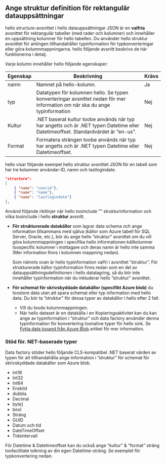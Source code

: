 ## <a name="specifying-structure-definition-for-rectangular-datasets"></a>Ange struktur definition för rektangulär datauppsättningar
hello structure-avsnittet i hello datauppsättningar JSON är en **valfria** avsnittet för rektangulär tabeller (med rader och kolumner) och innehåller en uppsättning kolumner för hello tabellen. Du använder hello struktur avsnittet för antingen tillhandahåller typinformation för typkonverteringar eller göra kolumnmappningarna. hello följande avsnitt beskrivs de här funktionerna i detalj. 

Varje kolumn innehåller hello följande egenskaper:

| Egenskap | Beskrivning | Krävs |
| --- | --- | --- |
| namn |Namnet på hello-kolumn. |Ja |
| typ |Datatypen för kolumnen hello. Se typen konverteringar avsnittet nedan för mer information om när ska du ange typinformation |Nej |
| Kultur |.NET baserat kultur toobe används när typ har angetts och är .NET typen Datetime eller Datetimeoffset. Standardvärdet är ”en-us”. |Nej |
| Format |Formatera strängen toobe används när typ har angetts och är .NET typen Datetime eller Datetimeoffset. |Nej |

hello visar följande exempel hello struktur avsnittet JSON för en tabell som har tre kolumner användar-ID, namn och lastlogindate.

```json
"structure": 
[
    { "name": "userid"},
    { "name": "name"},
    { "name": "lastlogindate"}
],
```

Använd följande riktlinjer när hello tooinclude ”” strukturinformation och vilka tooinclude i hello **struktur** avsnitt.

* **För strukturerade datakällor** som lagrar data schema och ange information tillsammans med själva (källor som Azure tabell för SQL Server, Oracle, etc.), bör du ange hello ”struktur” avsnittet om du vill göra kolumnmappningen i specifika hello informationen källkolumner toospecific kolumner i mottagare och deras namn är hello inte samma (Mer information finns i kolumnen mappning nedan). 
  
    Som nämnts ovan är hello typinformation valfri i avsnittet ”struktur”. För strukturerade källor typinformation finns redan som en del av datauppsättningsdefinitionen i hello datalagring, så du bör inte innehåller typinformation när du inkluderar hello ”struktur” avsnittet.
* **För schemat för skrivskyddade datakällor (specifikt Azure blob)** du toostore data utan att spara schemat eller typ information med hello data. Du bör ta ”struktur” för dessa typer av datakällor i hello efter 2 fall:
  * Vill du toodo kolumnmappningen.
  * När hello dataset är en datakälla i en Kopieringsaktivitet kan du kan ange av typinformation i ”struktur” och data factory använder denna typinformation för konvertering toonative typer för hello sink. Se [flytta data tooand från Azure Blob](../articles/data-factory/data-factory-azure-blob-connector.md) artikel för mer information.

### <a name="supported-net-based-types"></a>Stöd för. NET-baserade typer
Data factory stöder hello följande CLS-kompatibel .NET baserat värden av typen för att tillhandahålla ange information i ”struktur” för schemat för skrivskyddade datakällor som Azure blob.

* Int16
* Int32 
* Int64
* Enskild
* dubbla
* Decimal
* byte]
* bool
* Sträng 
* GUID
* Datum och tid
* DateTimeOffset
* Tidsintervall 

För Datetime & Datetimeoffset kan du också ange ”kultur” & ”format” sträng toofacilitate tolkning av din egen Datetime-sträng. Se exemplet för typkonvertering nedan.


